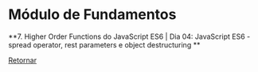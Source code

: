 # Módulo de Fundamentos

**7. Higher Order Functions do JavaScript ES6 | Dia 04: JavaScript ES6 - spread operator, rest parameters e object destructuring
**

[Retornar](https://github.com/zstgar/TRYBE)
